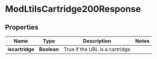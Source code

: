 

# ModLtiIsCartridge200Response


## Properties

| Name | Type | Description | Notes |
|------------ | ------------- | ------------- | -------------|
|**iscartridge** | **Boolean** | True if the URL is a cartridge |  |



